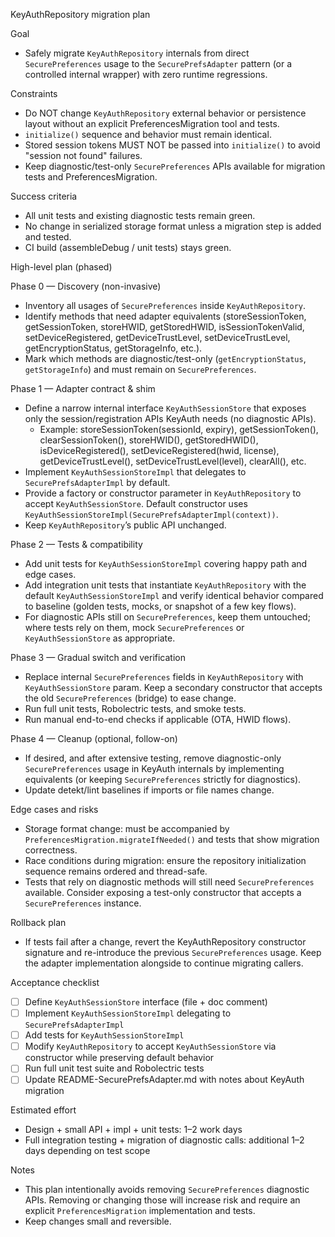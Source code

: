 KeyAuthRepository migration plan

Goal
- Safely migrate `KeyAuthRepository` internals from direct `SecurePreferences` usage to the `SecurePrefsAdapter` pattern (or a controlled internal wrapper) with zero runtime regressions.

Constraints
- Do NOT change `KeyAuthRepository` external behavior or persistence layout without an explicit PreferencesMigration tool and tests.
- `initialize()` sequence and behavior must remain identical.
- Stored session tokens MUST NOT be passed into `initialize()` to avoid "session not found" failures.
- Keep diagnostic/test-only `SecurePreferences` APIs available for migration tests and PreferencesMigration.

Success criteria
- All unit tests and existing diagnostic tests remain green.
- No change in serialized storage format unless a migration step is added and tested.
- CI build (assembleDebug / unit tests) stays green.

High-level plan (phased)

Phase 0 — Discovery (non-invasive)
- Inventory all usages of `SecurePreferences` inside `KeyAuthRepository`.
- Identify methods that need adapter equivalents (storeSessionToken, getSessionToken, storeHWID, getStoredHWID, isSessionTokenValid, setDeviceRegistered, getDeviceTrustLevel, setDeviceTrustLevel, getEncryptionStatus, getStorageInfo, etc.).
- Mark which methods are diagnostic/test-only (`getEncryptionStatus`, `getStorageInfo`) and must remain on `SecurePreferences`.

Phase 1 — Adapter contract & shim
- Define a narrow internal interface `KeyAuthSessionStore` that exposes only the session/registration APIs KeyAuth needs (no diagnostic APIs).
  - Example: storeSessionToken(sessionId, expiry), getSessionToken(), clearSessionToken(), storeHWID(), getStoredHWID(), isDeviceRegistered(), setDeviceRegistered(hwid, license), getDeviceTrustLevel(), setDeviceTrustLevel(level), clearAll(), etc.
- Implement `KeyAuthSessionStoreImpl` that delegates to `SecurePrefsAdapterImpl` by default.
- Provide a factory or constructor parameter in `KeyAuthRepository` to accept `KeyAuthSessionStore`. Default constructor uses `KeyAuthSessionStoreImpl(SecurePrefsAdapterImpl(context))`.
- Keep `KeyAuthRepository`’s public API unchanged.

Phase 2 — Tests & compatibility
- Add unit tests for `KeyAuthSessionStoreImpl` covering happy path and edge cases.
- Add integration unit tests that instantiate `KeyAuthRepository` with the default `KeyAuthSessionStoreImpl` and verify identical behavior compared to baseline (golden tests, mocks, or snapshot of a few key flows).
- For diagnostic APIs still on `SecurePreferences`, keep them untouched; where tests rely on them, mock `SecurePreferences` or `KeyAuthSessionStore` as appropriate.

Phase 3 — Gradual switch and verification
- Replace internal `SecurePreferences` fields in `KeyAuthRepository` with `KeyAuthSessionStore` param. Keep a secondary constructor that accepts the old `SecurePreferences` (bridge) to ease change.
- Run full unit tests, Robolectric tests, and smoke tests.
- Run manual end-to-end checks if applicable (OTA, HWID flows).

Phase 4 — Cleanup (optional, follow-on)
- If desired, and after extensive testing, remove diagnostic-only `SecurePreferences` usage in KeyAuth internals by implementing equivalents (or keeping `SecurePreferences` strictly for diagnostics).
- Update detekt/lint baselines if imports or file names change.

Edge cases and risks
- Storage format change: must be accompanied by `PreferencesMigration.migrateIfNeeded()` and tests that show migration correctness.
- Race conditions during migration: ensure the repository initialization sequence remains ordered and thread-safe.
- Tests that rely on diagnostic methods will still need `SecurePreferences` available. Consider exposing a test-only constructor that accepts a `SecurePreferences` instance.

Rollback plan
- If tests fail after a change, revert the KeyAuthRepository constructor signature and re-introduce the previous `SecurePreferences` usage. Keep the adapter implementation alongside to continue migrating callers.

Acceptance checklist
- [ ] Define `KeyAuthSessionStore` interface (file + doc comment)
- [ ] Implement `KeyAuthSessionStoreImpl` delegating to `SecurePrefsAdapterImpl`
- [ ] Add tests for `KeyAuthSessionStoreImpl`
- [ ] Modify `KeyAuthRepository` to accept `KeyAuthSessionStore` via constructor while preserving default behavior
- [ ] Run full unit test suite and Robolectric tests
- [ ] Update README-SecurePrefsAdapter.md with notes about KeyAuth migration

Estimated effort
- Design + small API + impl + unit tests: 1–2 work days
- Full integration testing + migration of diagnostic calls: additional 1–2 days depending on test scope

Notes
- This plan intentionally avoids removing `SecurePreferences` diagnostic APIs. Removing or changing those will increase risk and require an explicit `PreferencesMigration` implementation and tests.
- Keep changes small and reversible.

